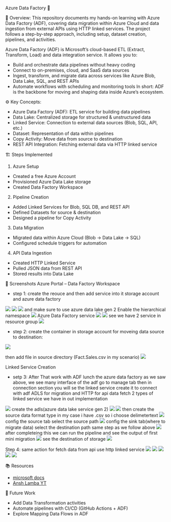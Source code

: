 Azure Data Factory  🚀

📌 Overview:
This repository documents my hands-on learning with Azure Data Factory (ADF), covering data migration within Azure Cloud and data ingestion from external APIs using HTTP linked services.
The project follows a step-by-step approach, including setup, dataset creation, pipelines, and activities.

Azure Data Factory (ADF) is Microsoft’s cloud-based ETL (Extract, Transform, Load) and data integration service.
It allows you to:
- Build and orchestrate data pipelines without heavy coding
- Connect to on-premises, cloud, and SaaS data sources
- Ingest, transform, and migrate data across services like Azure Blob, Data Lake, SQL, and REST APIs
- Automate workflows with scheduling and monitoring tools
In short: ADF is the backbone for moving and shaping data inside Azure’s ecosystem.


⚙️ Key Concepts:
- Azure Data Factory (ADF): ETL service for building data pipelines
- Data Lake: Centralized storage for structured & unstructured data
- Linked Service: Connection to external data sources (Blob, SQL, API, etc.)
- Dataset: Representation of data within pipelines
- Copy Activity: Move data from source to destination
- REST API Integration: Fetching external data via HTTP linked service

🏗️ Steps Implemented
1. Azure Setup
 - Created a free Azure Account
 - Provisioned Azure Data Lake storage
 - Created Data Factory Workspace

2. Pipeline Creation
 - Added Linked Services for Blob, SQL DB, and REST API
 - Defined Datasets for source & destination
 - Designed a pipeline for Copy Activity

3. Data Migration
 - Migrated data within Azure Cloud (Blob → Data Lake → SQL)
 - Configured schedule triggers for automation

4. API Data Ingestion
 - Created HTTP Linked Service
 - Pulled JSON data from REST API
 - Stored results into Data Lake



📸 Screenshots
Azure Portal – Data Factory Workspace
- step 1: create the reouce and then add service into it storage account and azure data factory
<img src="assets//Resource_group_creation_1.png">
<img src="assets//sotrage_select_resource_2.png">
<img src="assets//create_storage_account_3.png">
 and make sure to use azure data lake gen 2 Enable the hierarchical namespace 
<img src="assets//adls_enable.png">
Azure Data Factory service
<img src="assets//ADF_service_4.png">
<img src="assets//adf_studio.png">
see we have 2 service in resource group
<img src="assets//resource_group_5.png">

- step 2: create the container in storage account for moveing data source to destination:
<img src="assets//adf_container_source_and_destination.png">

then add  file in source directory (Fact.Sales.csv in my scenario)
<img src="assets//container_source_file.png">




Linked Service Creation

- setp 3: After That work with ADF lunch the azure data factory as we saw above, we see many interface of the adf
  go to manage tab then in connection section you will se the linked service create it to connect with adf
  ADLS for migration and HTTP for api data fetch 2 types of linked service we have in out implementation
<img src="assets//Linked_service_creation.png">
create the adls(azure data lake service gen 2) 
<img src="assets//setup_linked_service.png">
<img src="assets//setup_linked_services_ADLS.png">
then create the source data format type in my case i have .csv so i choose delimetertext
<img src="assets//source_formate.png">
config the source tab select the source path
<img src="assets//select_source_path.png">
config the sink tab(where to migrate data) select the destination path same step as we follow above 
<img src="assets//destination_sink.png">
after completeing this we can run the pipeline and see the output of first mini migration
<img src="assets//final_output.png">
see the destination of storage 
<img src="assets//sotrage_migration_destination.png">

Step 4: same action for fetch data from api use http linked service
 <img src="assets//http_link_service.png">
 <img src="assets//http_setup.png">
 <img src="assets//relative_path_setup.png">
 <img src="assets//http_destination_data_fetch.png">
 <img src="assets//final_output.png">




📚 Resources
 - [microsoft docs](https://learn.microsoft.com/en-us/azure/data-factory/)
 - [Ansh Lamba YT ](https://www.youtube.com/watch?v=8zIVOdKyoDA&t=4241s)



🚀 Future Work
 - Add Data Transformation activities
 - Automate pipelines with CI/CD (GitHub Actions + ADF)
 - Explore Mapping Data Flows in ADF













